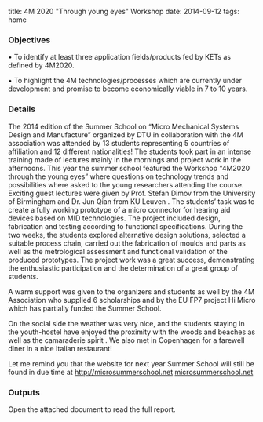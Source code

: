 title: 4M 2020 "Through young eyes" Workshop
date: 2014-09-12
tags: home


### Objectives


• To identify at least three application fields/products fed by KETs as defined by 4M2020.

• To highlight the 4M technologies/processes which are currently under development and promise to become economically viable in 7 to 10 years. 

### Details


The 2014 edition of the Summer School on “Micro Mechanical Systems Design and Manufacture” organized by DTU  in collaboration with the 4M association was attended by 13 students representing 5 countries of affiliation and 12 different nationalities! The students took part in an intense training made of lectures mainly in the mornings and project work in the afternoons. This year the summer school featured the Workshop “4M2020 through the young eyes” where questions on technology trends and possibilities where asked to the young researchers attending the course. Exciting guest lectures were given by Prof. Stefan Dimov from the University of Birmingham  and Dr. Jun Qian from KU Leuven . The students’ task was to create a fully working prototype of a micro connector for hearing aid devices based on MID technologies. The project included design, fabrication and testing according to functional specifications. During the two weeks, the students explored alternative design solutions, selected a suitable process chain, carried out the fabrication of moulds and parts as well as the metrological assessment and functional validation of the produced prototypes. The project work was a great success, demonstrating the enthusiastic participation and the determination of a great group of students.

A warm support was given to the organizers and students as well by the 4M Association who supplied 6 scholarships and by the EU FP7 project Hi Micro which has partially funded the Summer School. 

On the social side the weather was very nice, and the students staying in the youth-hostel have enjoyed the proximity with the woods and beaches as well as the camaraderie spirit . We also met in Copenhagen for a farewell diner in a nice Italian restaurant!

Let me remind you that the website for next year Summer School will still be found in due time at http://microsummerschool.net [microsummerschool.net](http://microsummerschool.net )







### Outputs


Open the attached document to read the full report. 